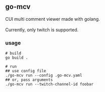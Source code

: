 ## go-mcv
CUI multi comment viewer made with golang.<br><br>
Currently, only twitch is supported.

### usage
```shell
# build
go build .

# run
## use config file
./go-mcv run --config .go-mcv.yaml
## or, pass arguments
./go-mcv run --twitch-channel-id foobar
```
